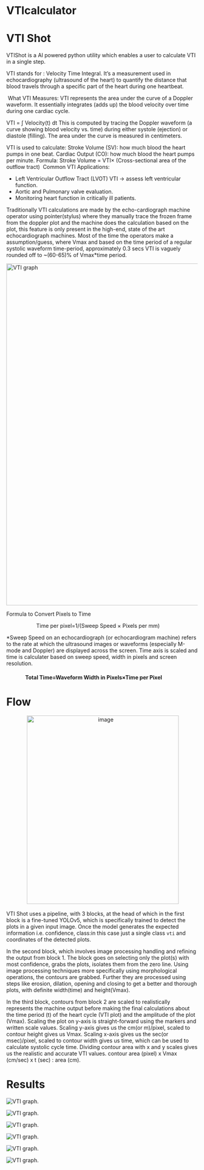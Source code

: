 # VTIcalculator

# VTI Shot
VTIShot is a AI powered python utility which enables a user to calculate VTI in a single step.

VTI stands for : Velocity Time Integral. It’s a measurement used in echocardiography (ultrasound
of the heart) to quantify the distance that blood travels through a specific part of the heart
during one heartbeat.

 What VTI Measures:
VTI represents the area under the curve of a Doppler waveform. It essentially integrates (adds 
up) the blood velocity over time during one cardiac cycle.

VTI = ∫ Velocity(t) dt
This is computed by tracing the Doppler waveform (a curve showing blood velocity vs. time) during
either systole (ejection) or diastole (filling). The area under the curve is measured in centimeters.

VTI is used to calculate:
Stroke Volume (SV): how much blood the heart pumps in one beat.
Cardiac Output (CO): how much blood the heart pumps per minute.
Formula:
Stroke Volume = VTI× (Cross-sectional area of the outflow tract)
 Common VTI Applications:
- Left Ventricular Outflow Tract (LVOT) VTI → assess left ventricular function.
- Aortic and Pulmonary valve evaluation.
- Monitoring heart function in critically ill patients.

Traditionally VTI calculations are made by the echo-cardiograph machine operator using
pointer(stylus) where they manually trace the frozen frame from the doppler plot and the machine
does the calculation based on the plot, this feature is only present in the high-end, state of
the art echocardiograph machines. Most of the time the operators make a assumption/guess, where
Vmax and based on the time period of a regular systolic waveform time-period, approximately
0.3 secs VTI is vaguely rounded off to  ~(60-65)% of Vmax*time period.

<img src="/imgs/images.jpg" alt="VTI graph" title="This is a regular VTI image/plot." width="900">

Formula to Convert Pixels to Time

                    Time per pixel=1/(Sweep Speed × Pixels per mm)

*Sweep Speed on an echocardiograph (or echocardiogram machine) refers to the rate at
which the ultrasound images or waveforms (especially M-mode and Doppler) are displayed across the screen.
Time axis is scaled and time is calculater based on sweep speed, width in pixels and screen resolution. 

####                Total Time=Waveform Width in Pixels×Time per Pixel

# Flow
<div style="text-align: center;">
 <img width="400" height="496" alt="image" src="https://github.com/user-attachments/assets/e86a0a9e-323c-4d8d-9ba4-b51d9f75fcc0" />
</div>


VTI Shot uses a pipeline, with 3 blocks, at the head of which in the first block is a fine-tuned YOLOv5,
which is specifically trained to detect the plots in a given input image. Once the model generates the
expected information i.e. confidence, class:in this case just a single class `vti` and coordinates of
the detected plots.

In the second block, which involves image processing handling and refining the output from block 1. The
block goes on selecting only the plot(s) with most confidence, grabs the plots, isolates them from the
zero line. Using image processing techniques more specifically using morphological operations, the contours
are grabbed. Further they are processed using steps like erosion, dilation, opening and closing to get a
better and thorough plots, with definite width(time) and height(Vmax).

In the third block, contours from block 2 are scaled to realistically represents the machine output before
making the final calculations about the time period (t) of the heart cycle (VTI plot) and the amplitude
of the plot (Vmax). Scaling the plot on y-axis is straight-forward using the markers and written scale values.
Scaling y-axis gives us the cm(or m)/pixel, scaled to contour height gives us Vmax. Scaling x-axis gives us
the sec(or msec)/pixel, scaled to contour width gives us time, which can be used to calculate systolic
cycle time. Dividing contour area with x and y scales gives us the realistic and accurate VTI values.
contour area (pixel) x Vmax (cm/sec) x t (sec) : area (cm).

# Results

![VTI graph.](/imgs/test1.jpg "Test VTI image/plot.")

![VTI graph.](/imgs/test1_result.jpg "Test VTI image/plot.")

![VTI graph.](/imgs/test1_avg.jpg "Test VTI image/plot (avg).")

![VTI graph.](/imgs/test3.jpg "Test VTI image/plot.")

![VTI graph.](/imgs/test3_result.jpg "Test VTI image/plot.")

![VTI graph.](/imgs/test3_avg.jpg "Test VTI image/plot (avg).")
